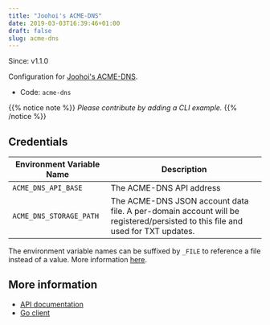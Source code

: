 ```yaml
---
title: "Joohoi's ACME-DNS"
date: 2019-03-03T16:39:46+01:00
draft: false
slug: acme-dns
---
```


<!-- THIS DOCUMENTATION IS AUTO-GENERATED. PLEASE DO NOT EDIT. -->
<!-- providers/dns/acmedns/acmedns.toml -->
<!-- THIS DOCUMENTATION IS AUTO-GENERATED. PLEASE DO NOT EDIT. -->

Since: v1.1.0

Configuration for [Joohoi's ACME-DNS](https://github.com/joohoi/acme-dns).


<!--more-->

- Code: `acme-dns`

{{% notice note %}}
_Please contribute by adding a CLI example._
{{% /notice %}}




## Credentials

| Environment Variable Name | Description |
|-----------------------|-------------|
| `ACME_DNS_API_BASE` | The ACME-DNS API address |
| `ACME_DNS_STORAGE_PATH` | The ACME-DNS JSON account data file. A per-domain account will be registered/persisted to this file and used for TXT updates. |

The environment variable names can be suffixed by `_FILE` to reference a file instead of a value.
More information [here](/lego/dns/#configuration-and-credentials).






## More information

- [API documentation](https://github.com/joohoi/acme-dns#api)
- [Go client](https://github.com/cpu/goacmedns)

<!-- THIS DOCUMENTATION IS AUTO-GENERATED. PLEASE DO NOT EDIT. -->
<!-- providers/dns/acmedns/acmedns.toml -->
<!-- THIS DOCUMENTATION IS AUTO-GENERATED. PLEASE DO NOT EDIT. -->
